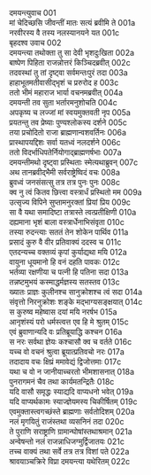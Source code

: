 दमयन्त्युवाच	001  
मां चेदिच्छसि जीवन्तीं मातः सत्यं ब्रवीमि ते	001a  
नरवीरस्य वै तस्य नलस्यानयने यत	001c  
बृहदश्व उवाच	002  
दमयन्त्या तथोक्ता तु सा देवी भृशदुःखिता	002a  
बाष्पेण पिहिता राजन्नोत्तरं किञ्चिदब्रवीत्	002c  
तदवस्थां तु तां दृष्ट्वा सर्वमन्तःपुरं तदा	003a  
हाहाभूतमतीवासीद्भृशं च प्ररुरोद ह	003c  
ततो भीमं महाराज भार्या वचनमब्रवीत्	004a  
दमयन्ती तव सुता भर्तारमनुशोचति	004c  
अपकृष्य च लज्जां मां स्वयमुक्तवती नृप	005a  
प्रयतन्तु तव प्रेष्याः पुण्यश्लोकस्य दर्शने	005c  
तया प्रचोदितो राजा ब्राह्मणान्वशवर्तिनः	006a  
प्रास्थापयद्दिशः सर्वा यतध्वं नलदर्शने	006c  
ततो विदर्भाधिपतेर्नियोगाद्ब्राह्मणर्षभाः	007a  
दमयन्तीमथो दृष्ट्वा प्रस्थिताः स्मेत्यथाब्रुवन्	007c  
अथ तानब्रवीद्भैमी सर्वराष्ट्रेष्विदं वचः	008a  
ब्रुवध्वं जनसंसत्सु तत्र तत्र पुनः पुनः	008c  
क्व नु त्वं कितव छित्त्वा वस्त्रार्धं प्रस्थितो मम	009a  
उत्सृज्य विपिने सुप्तामनुरक्तां प्रियां प्रिय	009c  
सा वै यथा समादिष्टा तत्रास्ते त्वत्प्रतीक्षिणी	010a  
दह्यमाना भृशं बाला वस्त्रार्धेनाभिसंवृता	010c  
तस्या रुदन्त्याः सततं तेन शोकेन पार्थिव	011a  
प्रसादं कुरु वै वीर प्रतिवाक्यं ददस्व च	011c  
एतदन्यच्च वक्तव्यं कृपां कुर्याद्यथा मयि	012a  
वायुना धूयमानो हि वनं दहति पावकः	012c  
भर्तव्या रक्षणीया च पत्नी हि पतिना सदा	013a  
तन्नष्टमुभयं कस्माद्धर्मज्ञस्य सतस्तव	013c  
ख्यातः प्राज्ञः कुलीनश्च सानुक्रोशश्च त्वं सदा	014a  
संवृत्तो निरनुक्रोशः शङ्के मद्भाग्यसङ्क्षयात्	014c  
स कुरुष्व महेष्वास दयां मयि नरर्षभ	015a  
आनृशंस्यं परो धर्मस्त्वत्त एव हि मे श्रुतम्	015c  
एवं ब्रुवाणान्यदि वः प्रतिब्रूयाद्धि कश्चन	016a  
स नरः सर्वथा ज्ञेयः कश्चासौ क्व च वर्तते	016c  
यच्च वो वचनं श्रुत्वा ब्रूयात्प्रतिवचो नरः	017a  
तदादाय वचः क्षिप्रं ममावेद्यं द्विजोत्तमाः	017c  
यथा च वो न जानीयाच्चरतो भीमशासनात्	018a  
पुनरागमनं चैव तथा कार्यमतन्द्रितैः	018c  
यदि वासौ समृद्धः स्याद्यदि वाप्यधनो भवेत्	019a  
यदि वाप्यर्थकामः स्याज्ज्ञेयमस्य चिकीर्षितम्	019c  
एवमुक्तास्त्वगच्छंस्ते ब्राह्मणाः सर्वतोदिशम्	020a  
नलं मृगयितुं राजंस्तथा व्यसनिनं तदा	020c  
ते पुराणि सराष्ट्राणि ग्रामान्घोषांस्तथाश्रमान्	021a  
अन्वेषन्तो नलं राजन्नाधिजग्मुर्द्विजातयः	021c  
तच्च वाक्यं तथा सर्वे तत्र तत्र विशां पते	022a  
श्रावयाञ्चक्रिरे विप्रा दमयन्त्या यथेरितम्	022c  
